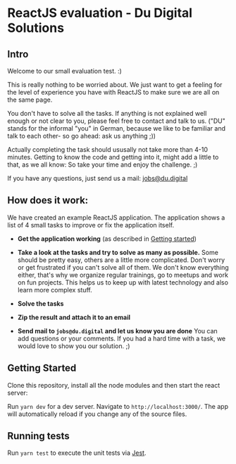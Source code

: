 # ReactJS evaluation - Du Digital Solutions

## Intro

Welcome to our small evaluation test. :)

This is really nothing to be worried about. We just want to get a feeling for the level of experience you have with ReactJS to make sure we are all on the same page.

You don't have to solve all the tasks. If anything is not explained well enough or not clear to you, please feel free to contact and talk to us.
("DU" stands for the informal "you" in German, because we like to be familiar and talk to each other- so go ahead: ask us anything ;))

Actually completing the task should ususally not take more than 4-10 minutes.
Getting to know the code and getting into it, might add a little to that, as we all know:
So take your time and enjoy the challenge. ;)

If you have any questions, just send us a mail: jobs@du.digital

## How does it work:
We have created an example ReactJS application. The application shows a list of 4 small tasks to improve or fix the application itself.

* **Get the application working** (as described in [Getting started](#getting-started))

* **Take a look at the tasks and try to solve as many as possible.**
    Some should be pretty easy, others are a little more complicated.
    Don't worry or get frustrated if you can't solve all of them. We don't know everything either, that's why we organize regular trainings, go to meetups and work on fun projects. This helps us to keep up with latest technology and also learn more complex stuff.
* **Solve the tasks**

* **Zip the result and attach it to an email**

* **Send mail to `jobs@du.digital` and let us know you are done**
  You can add questions or your comments. If you had a hard time with a task, we would love to show you our solution. ;)

## Getting Started

Clone this repository, install all the node modules and then start the react server:

Run `yarn dev` for a dev server. Navigate to `http://localhost:3000/`. The app will automatically reload if you change any of the source files.

## Running tests

Run `yarn test` to execute the unit tests via [Jest](https://jestjs.io/).
